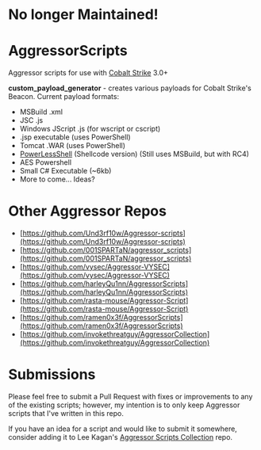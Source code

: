 # No longer Maintained!

# AggressorScripts
Aggressor scripts for use with [Cobalt Strike](https://cobaltstrike.com) 3.0+

**custom_payload_generator** - creates various payloads for Cobalt Strike's Beacon. Current payload formats:

* MSBuild .xml
* JSC .js
* Windows JScript .js (for wscript or cscript)
* .jsp executable (uses PowerShell)
* Tomcat .WAR (uses PowerShell)
* [PowerLessShell](https://github.com/Mr-Un1k0d3r/PowerLessShell) (Shellcode version) (Still uses MSBuild, but with RC4)
* AES Powershell
* Small C# Executable (~6kb)
* More to come... Ideas?

# Other Aggressor Repos

* [https://github.com/Und3rf10w/Aggressor-scripts](https://github.com/Und3rf10w/Aggressor-scripts)
* [https://github.com/001SPARTaN/aggressor_scripts](https://github.com/001SPARTaN/aggressor_scripts)
* [https://github.com/vysec/Aggressor-VYSEC](https://github.com/vysec/Aggressor-VYSEC)
* [https://github.com/harleyQu1nn/AggressorScripts](https://github.com/harleyQu1nn/AggressorScripts)
* [https://github.com/rasta-mouse/Aggressor-Script](https://github.com/rasta-mouse/Aggressor-Script)
* [https://github.com/ramen0x3f/AggressorScripts](https://github.com/ramen0x3f/AggressorScripts)
* [https://github.com/invokethreatguy/AggressorCollection](https://github.com/invokethreatguy/AggressorCollection)

# Submissions
Please feel free to submit a Pull Request with fixes or improvements to any of the existing scripts; however, my intention is to only keep Aggressor scripts that I've written in this repo.

If you have an idea for a script and would like to submit it somewhere, consider adding it to Lee Kagan's [Aggressor Scripts Collection](https://github.com/invokethreatguy/AggressorCollection) repo.
